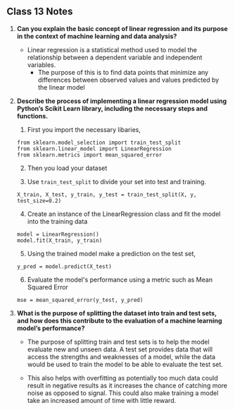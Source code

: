 ## Class 13 Notes

1. **Can you explain the basic concept of linear regression and its purpose in the context of machine learning and data analysis?**

    - Linear regression is a statistical method used to model the relationship between a dependent variable and independent variables.
        - The purpose of this is to find data points that minimize any differences between observed values and values predicted by the linear model

2. **Describe the process of implementing a linear regression model using Python’s Scikit Learn library, including the necessary steps and functions.**

    1. First you import the necessary libaries,

    ```
    from sklearn.model_selection import train_test_split
    from sklearn.linear_model import LinearRegression
    from sklearn.metrics import mean_squared_error
    ```

    2. Then you load your dataset

    3. Use `train_test_split` to divide your set into test and training.

    ```
    X_train, X_test, y_train, y_test = train_test_split(X, y, test_size=0.2)
    ```

    4. Create an instance of the LinearRegression class and fit the model into the training data

    ```
    model = LinearRegression()
    model.fit(X_train, y_train)
    ```

    5. Using the trained model make a prediction on the test set,

    ```
    y_pred = model.predict(X_test)
    ```

    6. Evaluate the model's performance using a metric such as Mean Squared Error

    ```
    mse = mean_squared_error(y_test, y_pred)
    ```

3. **What is the purpose of splitting the dataset into train and test sets, and how does this contribute to the evaluation of a machine learning model’s performance?**

    - The purpose of splitting train and test sets is to help the model evaluate new and unseen data. A test set provides data that will access the strengths and weaknesses of a model, while the data would be used to train the model to be able to evaluate the test set.

    - This also helps with overfitting as potentially too much data could result in negative results as it increases the chance of catching more noise as opposed to signal. This could also make training a model take an increased amount of time with little reward.